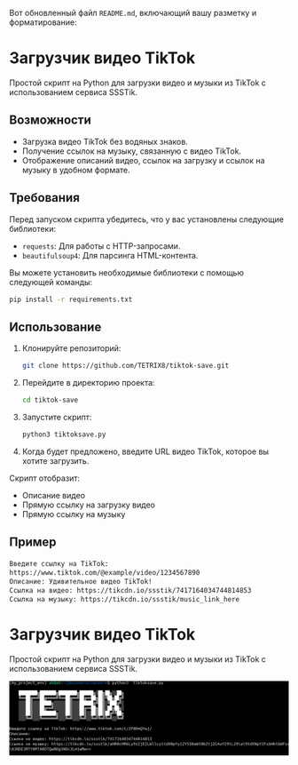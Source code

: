 Вот обновленный файл `README.md`, включающий вашу разметку и форматирование:

# Загрузчик видео TikTok

Простой скрипт на Python для загрузки видео и музыки из TikTok с использованием сервиса SSSTik.

## Возможности

- Загрузка видео TikTok без водяных знаков.
- Получение ссылок на музыку, связанную с видео TikTok.
- Отображение описаний видео, ссылок на загрузку и ссылок на музыку в удобном формате.

## Требования

Перед запуском скрипта убедитесь, что у вас установлены следующие библиотеки:

- `requests`: Для работы с HTTP-запросами.
- `beautifulsoup4`: Для парсинга HTML-контента.

Вы можете установить необходимые библиотеки с помощью следующей команды:

```bash
pip install -r requirements.txt
```

## Использование

1. Клонируйте репозиторий:

    ```bash
    git clone https://github.com/TETRIX8/tiktok-save.git
    ```

2. Перейдите в директорию проекта:

    ```bash
    cd tiktok-save
    ```

3. Запустите скрипт:

    ```bash
    python3 tiktoksave.py
    ```

4. Когда будет предложено, введите URL видео TikTok, которое вы хотите загрузить.

Скрипт отобразит:
- Описание видео
- Прямую ссылку на загрузку видео
- Прямую ссылку на музыку

## Пример

```plaintext
Введите ссылку на TikTok: https://www.tiktok.com/@example/video/1234567890
Описание: Удивительное видео TikTok!
Ссылка на видео: https://tikcdn.io/ssstik/7417164034744814853
Ссылка на музыку: https://tikcdn.io/ssstik/music_link_here
```
# Загрузчик видео TikTok

Простой скрипт на Python для загрузки видео и музыки из TikTok с использованием сервиса SSSTik.

![Пример изображения](tetrix.png)
